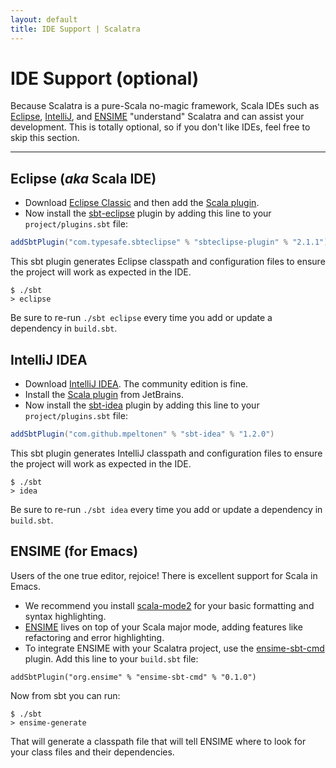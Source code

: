```yaml
---
layout: default
title: IDE Support | Scalatra
---
```


<div class="page-header">
  <h1>IDE Support (optional)</h1>
</div>

Because Scalatra is a pure-Scala no-magic framework, Scala IDEs such as
[Eclipse](http://scala-ide.org/),
[IntelliJ](http://confluence.jetbrains.net/display/SCA/Scala+Plugin+for+IntelliJ+IDEA),
and [ENSIME](https://github.com/aemoncannon/ensime)
"understand" Scalatra and can assist your development.
This is totally optional, so if you don't like IDEs, feel free to skip this section.

---

## Eclipse (*aka* Scala IDE)
- Download [Eclipse Classic](http://www.eclipse.org/downloads/packages/eclipse-classic-421/junosr1) and then add the [Scala plugin](http://scala-ide.org/).
- Now install the [sbt-eclipse](https://github.com/typesafehub/sbteclipse) plugin by
adding this line to your `project/plugins.sbt` file:

```scala
addSbtPlugin("com.typesafe.sbteclipse" % "sbteclipse-plugin" % "2.1.1")
```

This sbt plugin generates Eclipse classpath and configuration files to ensure the
project will work as expected in the IDE.

```
$ ./sbt
> eclipse
```

Be sure to re-run `./sbt eclipse` every time you add or update a dependency in
`build.sbt`.

## IntelliJ IDEA

- Download [IntelliJ IDEA](http://www.jetbrains.com/idea/download/index.html).
The community edition is fine.
- Install the [Scala plugin](http://confluence.jetbrains.net/display/SCA/Scala+Plugin+for+IntelliJ+IDEA) from JetBrains.
- Now install the [sbt-idea](https://github.com/mpeltonen/sbt-idea) plugin by adding
this line to your `project/plugins.sbt` file:

```scala
addSbtPlugin("com.github.mpeltonen" % "sbt-idea" % "1.2.0")
```

This sbt plugin generates IntelliJ classpath and configuration files to ensure the
project will work as expected in the IDE.

```
$ ./sbt
> idea
```

Be sure to re-run `./sbt idea` every time you add or update a dependency in
`build.sbt`.

## ENSIME (for Emacs)

Users of the one true editor, rejoice! There is excellent support for Scala in Emacs.
- We recommend you install [scala-mode2](https://github.com/hvesalai/scala-mode2) for your basic formatting and syntax highlighting.
- [ENSIME](https://github.com/aemoncannon/ensime) lives on top of your Scala major mode,
adding features like refactoring and error highlighting.
- To integrate ENSIME with your Scalatra project, use the
[ensime-sbt-cmd](https://github.com/aemoncannon/ensime-sbt-cmd) plugin.
Add this line to your `build.sbt` file:

```
addSbtPlugin("org.ensime" % "ensime-sbt-cmd" % "0.1.0")
```

Now from sbt you can run:

```
$ ./sbt
> ensime-generate
```

That will generate a classpath file that will tell ENSIME where to look for your
class files and their dependencies.



